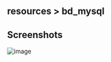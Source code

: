 ## resources > bd_mysql

## Screenshots
![image](https://user-images.githubusercontent.com/85379478/228420501-3545a3e3-2731-4c3f-9f1e-d1e63b496e2b.png)


